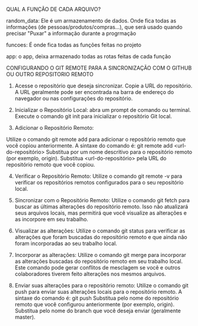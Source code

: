 QUAL A FUNÇÃO DE CADA ARQUIVO?

random_data:
Ele é um armazenamento de dados. Onde fica todas as informações (de pessoas/produtos/compras...), que será usado quando precisar "Puxar" a informação durante a progrmação

funcoes:
É onde fica todas as funções feitas no projeto

app:
o app, deixa armazenado todas as rotas feitas de cada função



CONFIGURANDO O GIT REMOTE PARA A SINCRONIZAÇÃO COM O GITHUB OU OUTRO REPOSITORIO REMOTO 
1. Acesse o repositório que deseja sincronizar.
Copie a URL do repositório. A URL geralmente pode ser encontrada na barra de endereço do navegador ou nas configurações do repositório.

2. Inicializar o Repositório Local: abra um prompt de comando ou terminal.
Execute o comando git init para inicializar o repositório Git local.

3. Adicionar o Repositório Remoto:

Utilize o comando git remote add para adicionar o repositório remoto que você copiou anteriormente. A sintaxe do comando é:
git remote add <nome-do-remoto> <url-do-repositório>
Substitua <nome-do-remoto> por um nome descritivo para o repositório remoto (por exemplo, origin).
Substitua <url-do-repositório> pela URL do repositório remoto que você copiou.

4. Verificar o Repositório Remoto: Utilize o comando git remote -v para verificar os repositórios remotos configurados para o seu repositório local.

5. Sincronizar com o Repositório Remoto: Utilize o comando git fetch para buscar as últimas alterações do repositório remoto. Isso não atualizará seus arquivos locais, mas permitirá que você visualize as alterações e as incorpore em seu trabalho.

6. Visualizar as alterações: Utilize o comando git status para verificar as alterações que foram buscadas do repositório remoto e que ainda não foram incorporadas ao seu trabalho local.

7. Incorporar as alterações: Utilize o comando git merge para incorporar as alterações buscadas do repositório remoto em seu trabalho local. Este comando pode gerar conflitos de mesclagem se você e outros colaboradores tiverem feito alterações nos mesmos arquivos.

8. Enviar suas alterações para o repositório remoto: Utilize o comando git push para enviar suas alterações locais para o repositório remoto. A sintaxe do comando é:
git push <nome-do-remoto> <branch>
Substitua <nome-do-remoto> pelo nome do repositório remoto que você configurou anteriormente (por exemplo, origin).
Substitua <branch> pelo nome do branch que você deseja enviar (geralmente master).